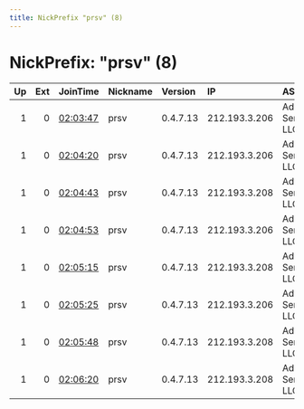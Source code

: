 ```yaml
---
title: NickPrefix "prsv" (8)
---
```


# NickPrefix: "prsv" (8)

|   Up |   Ext | JoinTime                                                                                              | Nickname   | Version   | IP            | AS                 | CC   |   ORp |   Dirp | OS    | Contact                            |   eFamMembers |
|-----:|------:|:------------------------------------------------------------------------------------------------------|:-----------|:----------|:--------------|:-------------------|:-----|------:|-------:|:------|:-----------------------------------|--------------:|
|    1 |     0 | [02:03:47](https://nusenu.github.io/OrNetStats/w/relay/F2CEBF5FAFF21C843A075806EF22532F2E9FB57A.html) | prsv       | 0.4.7.13  | 212.193.3.206 | Advin Services LLC | nl   |  9000 |      0 | Linux | email:admin prsv.ch url:https://pr |           124 |
|    1 |     0 | [02:04:20](https://nusenu.github.io/OrNetStats/w/relay/9099DFFEF6EED949A0D23C3716EB3B29F2AEF2B3.html) | prsv       | 0.4.7.13  | 212.193.3.206 | Advin Services LLC | nl   |  9100 |      0 | Linux | email:admin prsv.ch url:https://pr |           124 |
|    1 |     0 | [02:04:43](https://nusenu.github.io/OrNetStats/w/relay/0679221646472A2D19ABF30B8BC0FA375FD6E1D3.html) | prsv       | 0.4.7.13  | 212.193.3.208 | Advin Services LLC | nl   |  9000 |      0 | Linux | email:admin prsv.ch url:https://pr |           124 |
|    1 |     0 | [02:04:53](https://nusenu.github.io/OrNetStats/w/relay/2578066ABA2344A68CC44F362FB724CCEE6C3588.html) | prsv       | 0.4.7.13  | 212.193.3.206 | Advin Services LLC | nl   |  9200 |      0 | Linux | email:admin prsv.ch url:https://pr |           124 |
|    1 |     0 | [02:05:15](https://nusenu.github.io/OrNetStats/w/relay/916E642A2F852A231565E027D1F35ED4AD3A7D63.html) | prsv       | 0.4.7.13  | 212.193.3.208 | Advin Services LLC | nl   |  9100 |      0 | Linux | email:admin prsv.ch url:https://pr |           124 |
|    1 |     0 | [02:05:25](https://nusenu.github.io/OrNetStats/w/relay/5B073F139E1796D1950776F6D03249E11EBC5153.html) | prsv       | 0.4.7.13  | 212.193.3.206 | Advin Services LLC | nl   |  9300 |      0 | Linux | email:admin prsv.ch url:https://pr |           124 |
|    1 |     0 | [02:05:48](https://nusenu.github.io/OrNetStats/w/relay/6D24581B34361DDDA059DF21E0D9033703A0E49E.html) | prsv       | 0.4.7.13  | 212.193.3.208 | Advin Services LLC | nl   |  9200 |      0 | Linux | email:admin prsv.ch url:https://pr |           124 |
|    1 |     0 | [02:06:20](https://nusenu.github.io/OrNetStats/w/relay/E52450BA34B244B056567A6C60FDD2486BCE0799.html) | prsv       | 0.4.7.13  | 212.193.3.208 | Advin Services LLC | nl   |  9300 |      0 | Linux | email:admin prsv.ch url:https://pr |           124 |

